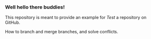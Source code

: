 ### Well hello there buddies!

This repository is meant to provide an example for *Test* a repository on GitHub.

How to branch and merge branches, and solve conflicts.